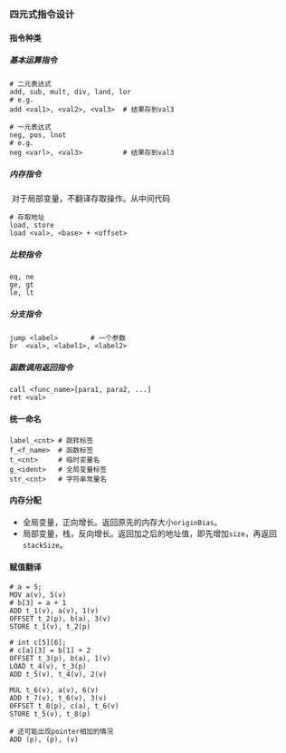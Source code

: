 ### 四元式指令设计

#### 指令种类

##### 基本运算指令

```shell
# 二元表达式
add, sub, mult, div, land, lor
# e.g.
add <val1>, <val2>, <val3>	# 结果存到val3

# 一元表达式
neg, pos, lnot
# e.g.
neg <varl>, <val3>			# 结果存到val3
```

##### 内存指令

​	对于局部变量，不翻译存取操作。从中间代码

```shell
# 存取地址
load, store
load <val>, <base> + <offset>
```

##### 比较指令

```shell
eq, ne
ge, gt
le, lt
```

##### 分支指令

```shell
jump <label>		# 一个参数
br	<val>, <label1>, <label2>
```

##### 函数调用返回指令

```
call <func_name>[para1, para2, ...]
ret <val>
```

#### 统一命名

```shell
label_<cnt>	# 跳转标签
f_<f_name>	# 函数标签
t_<cnt>		# 临时变量名
g_<ident>	# 全局变量标签
str_<cnt>	# 字符串常量名
```

#### 内存分配

* 全局变量，正向增长。返回原先的内存大小`originBias`。
* 局部变量，栈，反向增长。返回加之后的地址值，即先增加`size`，再返回`stackSize`。

#### 赋值翻译

```shell
# a = 5;
MOV a(v), 5(v)
# b[3] = a + 1
ADD t_1(v), a(v), 1(v)
OFFSET t_2(p), b(a), 3(v)
STORE t_1(v), t_2(p)

# int c[5][6];
# c[a][3] = b[1] + 2
OFFSET t_3(p), b(a), 1(v)
LOAD t_4(v), t_3(p)
ADD t_5(v), t_4(v), 2(v)

MUL t_6(v), a(v), 6(v)
ADD t_7(v), t_6(v), 3(v)
OFFSET t_8(p), c(a), t_6(v)
STORE t_5(v), t_8(p)

# 还可能出现pointer相加的情况
ADD (p), (p), (v)
```


